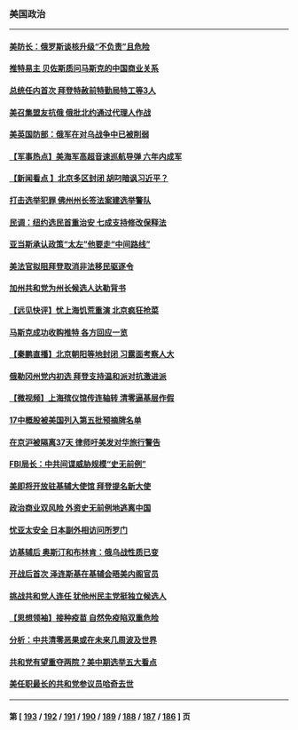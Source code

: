 ### 美国政治
---
#### [美防长：俄罗斯谈核升级“不负责”且危险](../../pages/ncid1078159/n13721193.md) 
#### [推特易主 贝佐斯质问马斯克的中国商业关系](../../pages/ncid1078159/n13721162.md) 
#### [总统任内首次 拜登特赦前特勤局特工等3人](../../pages/ncid1078159/n13721087.md) 
#### [美召集盟友抗俄 俄批北约通过代理人作战](../../pages/ncid1078159/n13720984.md) 
#### [美英国防部：俄军在对乌战争中已被削弱](../../pages/ncid1078159/n13720944.md) 
#### [【军事热点】美海军高超音速巡航导弹 六年内成军](../../pages/ncid1078159/n13720817.md) 
#### [【新闻看点 】北京多区封闭 胡叼暗讽习近平？](../../pages/ncid1078159/n13720389.md) 
#### [打击选举犯罪 佛州州长签法案建选举警队](../../pages/ncid1078159/n13720715.md) 
#### [民调：纽约选民首重治安 七成支持修改保释法](../../pages/ncid1078159/n13720731.md) 
#### [亚当斯承认政策“太左”他要走“中间路线”](../../pages/ncid1078159/n13720725.md) 
#### [美法官拟阻拜登取消非法移民驱逐令](../../pages/ncid1078159/n13720661.md) 
#### [加州共和党为州长候选人达勒背书](../../pages/ncid1078159/n13720721.md) 
#### [【远见快评】忧上海饥荒重演 北京疯狂抢菜](../../pages/ncid1078159/n13720596.md) 
#### [马斯克成功收购推特 各方回应一览](../../pages/ncid1078159/n13720592.md) 
#### [【秦鹏直播】北京朝阳等地封闭 习露面考察人大](../../pages/ncid1078159/n13720605.md) 
#### [俄勒冈州党内初选 拜登支持温和派对抗激进派](../../pages/ncid1078159/n13720463.md) 
#### [【微视频】上海殡仪馆传连轴转 清零逼基层作假](../../pages/ncid1078159/n13720311.md) 
#### [17中概股被美国列入第五批预摘牌名单](../../pages/ncid1078159/n13720347.md) 
#### [在京沪被隔离37天 律师吁美发对华旅行警告](../../pages/ncid1078159/n13720436.md) 
#### [FBI局长：中共间谍威胁规模“史无前例”](../../pages/ncid1078159/n13720426.md) 
#### [美即将开放驻基辅大使馆 拜登提名新大使](../../pages/ncid1078159/n13720167.md) 
#### [政治商业双风险 外资史无前例地逃离中国](../../pages/ncid1078159/n13720271.md) 
#### [忧亚太安全 日本副外相访问所罗门](../../pages/ncid1078159/n13720147.md) 
#### [访基辅后 奥斯汀和布林肯：俄乌战性质已变](../../pages/ncid1078159/n13720183.md) 
#### [开战后首次 泽连斯基在基辅会晤美内阁官员](../../pages/ncid1078159/n13719822.md) 
#### [挑战共和党人连任 犹他州民主党挺独立候选人](../../pages/ncid1078159/n13719536.md) 
#### [【思想领袖】接种疫苗 自然免疫陷双重危险](../../pages/ncid1078159/n13714666.md) 
#### [分析：中共清零恶果或在未来几周波及世界](../../pages/ncid1078159/n13719436.md) 
#### [共和党有望重夺两院？美中期选举五大看点](../../pages/ncid1078159/n13717459.md) 
#### [美任职最长的共和党参议员哈奇去世](../../pages/ncid1078159/n13718938.md) 

---
#### 第 [ [193](./193.md) / [192](./192.md) / [191](./191.md) / [190](./190.md) / [189](./189.md) / [188](./188.md) / [187](./187.md) / [186](./186.md) ] 页
